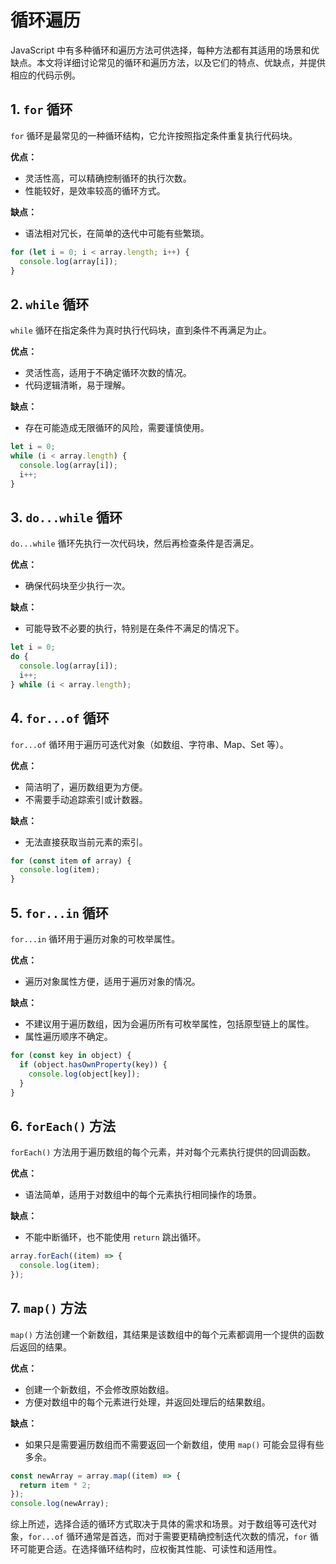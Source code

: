 # 循环遍历

JavaScript 中有多种循环和遍历方法可供选择，每种方法都有其适用的场景和优缺点。本文将详细讨论常见的循环和遍历方法，以及它们的特点、优缺点，并提供相应的代码示例。

## 1. `for` 循环

`for` 循环是最常见的一种循环结构，它允许按照指定条件重复执行代码块。

**优点：**

- 灵活性高，可以精确控制循环的执行次数。
- 性能较好，是效率较高的循环方式。

**缺点：**

- 语法相对冗长，在简单的迭代中可能有些繁琐。

```javascript
for (let i = 0; i < array.length; i++) {
  console.log(array[i]);
}
```

## 2. `while` 循环

`while` 循环在指定条件为真时执行代码块，直到条件不再满足为止。

**优点：**

- 灵活性高，适用于不确定循环次数的情况。
- 代码逻辑清晰，易于理解。

**缺点：**

- 存在可能造成无限循环的风险，需要谨慎使用。

```javascript
let i = 0;
while (i < array.length) {
  console.log(array[i]);
  i++;
}
```

## 3. `do...while` 循环

`do...while` 循环先执行一次代码块，然后再检查条件是否满足。

**优点：**

- 确保代码块至少执行一次。

**缺点：**

- 可能导致不必要的执行，特别是在条件不满足的情况下。

```javascript
let i = 0;
do {
  console.log(array[i]);
  i++;
} while (i < array.length);
```

## 4. `for...of` 循环

`for...of` 循环用于遍历可迭代对象（如数组、字符串、Map、Set 等）。

**优点：**

- 简洁明了，遍历数组更为方便。
- 不需要手动追踪索引或计数器。

**缺点：**

- 无法直接获取当前元素的索引。

```javascript
for (const item of array) {
  console.log(item);
}
```

## 5. `for...in` 循环

`for...in` 循环用于遍历对象的可枚举属性。

**优点：**

- 遍历对象属性方便，适用于遍历对象的情况。

**缺点：**

- 不建议用于遍历数组，因为会遍历所有可枚举属性，包括原型链上的属性。
- 属性遍历顺序不确定。

```javascript
for (const key in object) {
  if (object.hasOwnProperty(key)) {
    console.log(object[key]);
  }
}
```

## 6. `forEach()` 方法

`forEach()` 方法用于遍历数组的每个元素，并对每个元素执行提供的回调函数。

**优点：**

- 语法简单，适用于对数组中的每个元素执行相同操作的场景。

**缺点：**

- 不能中断循环，也不能使用 `return` 跳出循环。

```javascript
array.forEach((item) => {
  console.log(item);
});
```

## 7. `map()` 方法

`map()` 方法创建一个新数组，其结果是该数组中的每个元素都调用一个提供的函数后返回的结果。

**优点：**

- 创建一个新数组，不会修改原始数组。
- 方便对数组中的每个元素进行处理，并返回处理后的结果数组。

**缺点：**

- 如果只是需要遍历数组而不需要返回一个新数组，使用 `map()` 可能会显得有些多余。

```javascript
const newArray = array.map((item) => {
  return item * 2;
});
console.log(newArray);
```

综上所述，选择合适的循环方式取决于具体的需求和场景。对于数组等可迭代对象，`for...of` 循环通常是首选，而对于需要更精确控制迭代次数的情况，`for` 循环可能更合适。在选择循环结构时，应权衡其性能、可读性和适用性。
